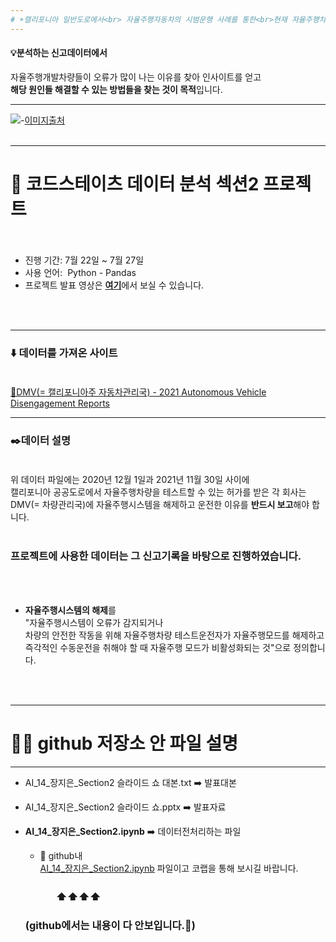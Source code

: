 ```yaml
---
# ☀️캘리포니아 일반도로에서<br> 자율주행자동차의 시범운행 사례를 통한<br>현재 자율주행차량시스템의 개발의 보완방향
---
```


#### 💡분석하는 신고데이터에서 <br>
자율주행개발차량들이 오류가 많이 나는 이유를 찾아 인사이트를 얻고<br>
**해당 원인들 해결할 수 있는 방법들을 찾는 것이 목적**입니다.

---
![](https://www.shutterstock.com/image-photo/young-woman-riding-autonomous-car-600w-701942455.jpg)-[이미지출처](https://www.shutterstock.com/ko/image-photo/young-woman-riding-autonomous-car-self-701942455)<br><br>

---
# 🦄 코드스테이츠 데이터 분석 섹션2 프로젝트<br><br>
- 진행 기간: 7월 22일 ~ 7월 27일<br>
- 사용 언어: &#160;Python - Pandas<br>
- 프로젝트 발표 영상은 [**여기**](https://youtu.be/xERAF8g46DM)에서 보실 수 있습니다.<br>


<br><br>

---
### ⬇️ 데이터를 가져온 사이트<br><br>

[📌DMV(= 캘리포니아주 자동차관리국) - 2021 Autonomous Vehicle Disengagement Reports](https://www.dmv.ca.gov/portal/vehicle-industry-services/autonomous-vehicles/disengagement-reports/)

---

### ✒️데이터 설명<br><br>
위 데이터 파일에는 2020년 12월 1일과 2021년 11월 30일 사이에<br>
캘리포니아 공공도로에서 자율주행차량을 테스트할 수 있는 허가를 받은 각 회사는<br>
DMV(= 차량관리국)에 자율주행시스템을 해제하고 운전한 이유를 **반드시 보고**해야 합니다.<br><br>
### 프로젝트에 사용한 데이터는 그 신고기록을 바탕으로 진행하였습니다.
<br><br>
- **자율주행시스템의 해제**를<br>"자율주행시스템이 오류가 감지되거나<br>차량의 안전한 작동을 위해 자율주행차량 테스트운전자가 자율주행모드를 해제하고<br>즉각적인 수동운전을 취해야 할 때 자율주행 모드가 비활성화되는 것"으로 정의합니다.<br>

<br><br>

---
# 👋🏻 github 저장소 안 파일 설명
---

- AI_14_장지은_Section2 슬라이드 쇼 대본.txt ➡️ 발표대본 
- AI_14_장지은_Section2 슬라이드 쇼.pptx ➡️ 발표자료
- **AI_14_장지은_Section2.ipynb** ➡️ 데이터전처리하는 파일
  - 🔔 github내 <br><ins>AI_14_장지은_Section2.ipynb</ins> 파일이고 코랩을 통해 보시길 바랍니다.
  
  ### 　　　⬆️⬆️⬆️⬆️
  ### (github에서는 내용이 다 안보입니다.🥹)

